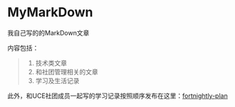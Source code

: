 # MyMarkDown
我自己写的的MarkDown文章

内容包括：
> 1. 技术类文章
> 2. 和社团管理相关的文章
> 3. 学习及生活记录

此外，和UCE社团成员一起写的学习记录按照顺序发布在这里：[fortnightly-plan](https://github.com/UCE-group/fortnightly-plan/issues?utf8=✓&q=%20author%3ADIYer22%20)








